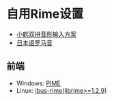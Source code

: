 # 自用Rime设置

* [小鹤双拼音形输入方案](https://github.com/brglng/rime-xhup)
* [日本语罗马音](https://github.com/ensigma96/rime-nihongo-hybrid)

## 前端

* Windows: [PIME](https://github.com/osfans/PRIME/releases)
* Linux: [ibus-rime(librime>=1.2.9)](https://github.com/rime/ibus-rime)

